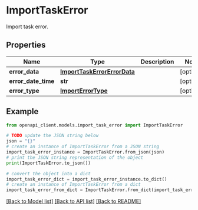 # ImportTaskError

Import task error.

## Properties

Name | Type | Description | Notes
------------ | ------------- | ------------- | -------------
**error_data** | [**ImportTaskErrorErrorData**](ImportTaskErrorErrorData.md) |  | [optional] 
**error_date_time** | **str** |  | [optional] 
**error_type** | [**ImportErrorType**](ImportErrorType.md) |  | [optional] 

## Example

```python
from openapi_client.models.import_task_error import ImportTaskError

# TODO update the JSON string below
json = "{}"
# create an instance of ImportTaskError from a JSON string
import_task_error_instance = ImportTaskError.from_json(json)
# print the JSON string representation of the object
print(ImportTaskError.to_json())

# convert the object into a dict
import_task_error_dict = import_task_error_instance.to_dict()
# create an instance of ImportTaskError from a dict
import_task_error_from_dict = ImportTaskError.from_dict(import_task_error_dict)
```
[[Back to Model list]](../README.md#documentation-for-models) [[Back to API list]](../README.md#documentation-for-api-endpoints) [[Back to README]](../README.md)


